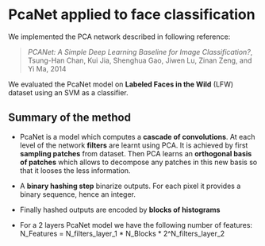 # PcaNet applied to face classification

We implemented the PCA network described in following reference:

> *PCANet: A Simple Deep Learning Baseline for Image Classification?*, Tsung-Han Chan, Kui Jia, Shenghua Gao, Jiwen Lu, Zinan Zeng, and Yi Ma, 2014

We evaluated the PcaNet model on **Labeled Faces in the Wild** (LFW) dataset using an SVM as a classifier.

## Summary of the method

* PcaNet is a model which computes a **cascade of convolutions**. At each level of the network **filters** are learnt using PCA. It is achieved by first **sampling patches** from dataset. Then PCA learns an **orthogonal basis of patches** which allows to decompose any patches in this new basis so that it looses the less information. 

* A **binary hashing step** binarize outputs. For each pixel it provides a binary sequence, hence an integer.

* Finally hashed outputs are encoded by **blocks of histograms**

* For a 2 layers PcaNet model we have the following number of features:
N_Features = N_filters_layer_1 * N_Blocks * 2^N_filters_layer_2
